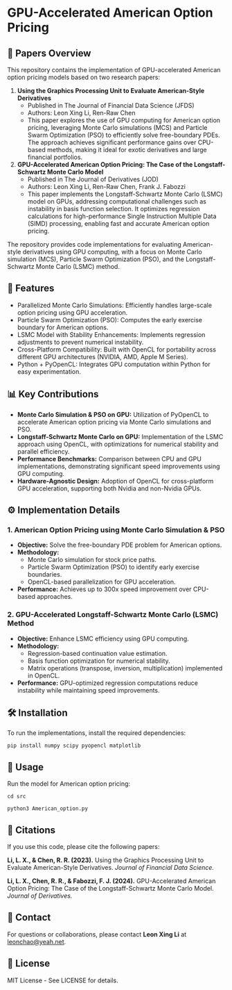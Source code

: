 # GPU-Accelerated American Option Pricing

## 📄 Papers Overview
This repository contains the implementation of GPU-accelerated American option pricing models based on two research papers:

1.	**Using the Graphics Processing Unit to Evaluate American-Style Derivatives**
      - Published in The Journal of Financial Data Science (JFDS)
      - Authors: Leon Xing Li, Ren-Raw Chen
      - This paper explores the use of GPU computing for American option pricing, leveraging Monte Carlo simulations (MCS) and Particle Swarm Optimization (PSO) to efficiently solve free-boundary PDEs. The approach achieves significant performance gains over CPU-based methods, making it ideal for exotic derivatives and large financial portfolios.
2.	**GPU-Accelerated American Option Pricing: The Case of the Longstaff-Schwartz Monte Carlo Model**
      - Published in The Journal of Derivatives (JOD)
      - Authors: Leon Xing Li, Ren-Raw Chen, Frank J. Fabozzi
      - This paper implements the Longstaff-Schwartz Monte Carlo (LSMC) model on GPUs, addressing computational challenges such as instability in basis function selection. It optimizes regression calculations for high-performance Single Instruction Multiple Data (SIMD) processing, enabling fast and accurate American option pricing.

The repository provides code implementations for evaluating American-style derivatives using GPU computing, with a focus on Monte Carlo simulation (MCS), Particle Swarm Optimization (PSO), and the Longstaff-Schwartz Monte Carlo (LSMC) method.

## 🚀 Features
- Parallelized Monte Carlo Simulations: Efficiently handles large-scale option pricing using GPU acceleration.
- Particle Swarm Optimization (PSO): Computes the early exercise boundary for American options.
- LSMC Model with Stability Enhancements: Implements regression adjustments to prevent numerical instability.
- Cross-Platform Compatibility: Built with OpenCL for portability across different GPU architectures (NVIDIA, AMD, Apple M Series).
- Python + PyOpenCL: Integrates GPU computation within Python for easy experimentation.

## 📊 Key Contributions
- **Monte Carlo Simulation & PSO on GPU:** Utilization of PyOpenCL to accelerate American option pricing via Monte Carlo simulations and PSO.
- **Longstaff-Schwartz Monte Carlo on GPU:** Implementation of the LSMC approach using OpenCL, with optimizations for numerical stability and parallel efficiency.
- **Performance Benchmarks:** Comparison between CPU and GPU implementations, demonstrating significant speed improvements using GPU computing.
- **Hardware-Agnostic Design:** Adoption of OpenCL for cross-platform GPU acceleration, supporting both Nvidia and non-Nvidia GPUs.

## ⚙️ Implementation Details
### 1. American Option Pricing using Monte Carlo Simulation & PSO
- **Objective:** Solve the free-boundary PDE problem for American options.
- **Methodology:**
  - Monte Carlo simulation for stock price paths.
  - Particle Swarm Optimization (PSO) to identify early exercise boundaries.
  - OpenCL-based parallelization for GPU acceleration.
- **Performance:** Achieves up to 300x speed improvement over CPU-based approaches.

### 2. GPU-Accelerated Longstaff-Schwartz Monte Carlo (LSMC) Method
- **Objective:** Enhance LSMC efficiency using GPU computing.
- **Methodology:**
  - Regression-based continuation value estimation.
  - Basis function optimization for numerical stability.
  - Matrix operations (transpose, inversion, multiplication) implemented in OpenCL.
- **Performance:** GPU-optimized regression computations reduce instability while maintaining speed improvements.

## 🛠 Installation
To run the implementations, install the required dependencies:<p>
```pip install numpy scipy pyopencl matplotlib```

## 🧩 Usage
Run the model for American option pricing:<p>
```cd src```<p>
```python3 American_option.py```

## 📜 Citations
If you use this code, please cite the following papers:

**Li, L. X., & Chen, R. R. (2023).** Using the Graphics Processing Unit to Evaluate American-Style Derivatives. *Journal of Financial Data Science.*

**Li, L. X., Chen, R. R., & Fabozzi, F. J. (2024).** GPU-Accelerated American Option Pricing: The Case of the Longstaff-Schwartz Monte Carlo Model. *Journal of Derivatives.*

## 📧 Contact
For questions or collaborations, please contact **Leon Xing Li** at [leonchao@yeah.net](mailto:leonchao@yeah.net).

## 📝 License
MIT License - See LICENSE for details.

